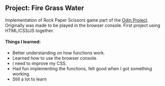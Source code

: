 ## Project: Fire Grass Water 
Implementation of Rock Paper Scissors game part of the [Odin Project](https://www.theodinproject.com/lessons/foundations-rock-paper-scissors).
Originally was made to be played in the browser console.
First project using HTML/CSS/JS together.
#### Things I learned: 
- Better understanding on how functions work.
- Learned how to use the browser console.
- I need to improve my CSS.
- Had fun implementing the functions, felt good when I got something working.
- Still a lot to learn
